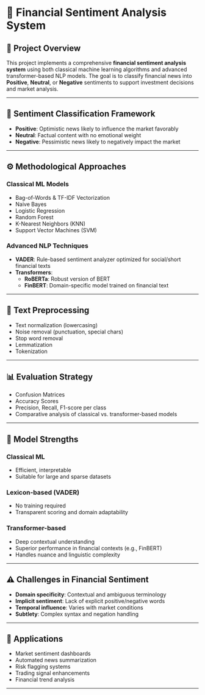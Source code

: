 # 💬 Financial Sentiment Analysis System

## 📌 Project Overview

This project implements a comprehensive **financial sentiment analysis system** using both classical machine learning algorithms and advanced transformer-based NLP models. The goal is to classify financial news into **Positive**, **Neutral**, or **Negative** sentiments to support investment decisions and market analysis.

---

## 🧠 Sentiment Classification Framework

- **Positive**: Optimistic news likely to influence the market favorably  
- **Neutral**: Factual content with no emotional weight  
- **Negative**: Pessimistic news likely to negatively impact the market

---

## ⚙️ Methodological Approaches

### Classical ML Models
- Bag-of-Words & TF-IDF Vectorization
- Naive Bayes
- Logistic Regression
- Random Forest
- K-Nearest Neighbors (KNN)
- Support Vector Machines (SVM)

### Advanced NLP Techniques
- **VADER**: Rule-based sentiment analyzer optimized for social/short financial texts
- **Transformers**:
  - **RoBERTa**: Robust version of BERT
  - **FinBERT**: Domain-specific model trained on financial text

---

## 🧹 Text Preprocessing

- Text normalization (lowercasing)
- Noise removal (punctuation, special chars)
- Stop word removal
- Lemmatization
- Tokenization

---

## 📊 Evaluation Strategy

- Confusion Matrices
- Accuracy Scores
- Precision, Recall, F1-score per class
- Comparative analysis of classical vs. transformer-based models

---

## 🧪 Model Strengths

### Classical ML
- Efficient, interpretable
- Suitable for large and sparse datasets

### Lexicon-based (VADER)
- No training required
- Transparent scoring and domain adaptability

### Transformer-based
- Deep contextual understanding
- Superior performance in financial contexts (e.g., FinBERT)
- Handles nuance and linguistic complexity

---

## ⚠️ Challenges in Financial Sentiment

- **Domain specificity**: Contextual and ambiguous terminology
- **Implicit sentiment**: Lack of explicit positive/negative words
- **Temporal influence**: Varies with market conditions
- **Subtlety**: Complex syntax and negation handling

---

## 💼 Applications

- Market sentiment dashboards
- Automated news summarization
- Risk flagging systems
- Trading signal enhancements
- Financial trend analysis

---


